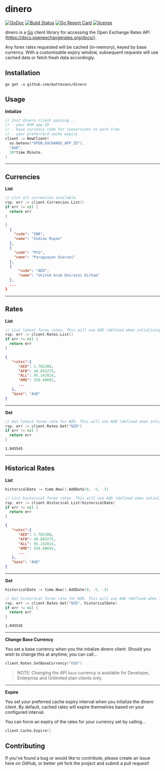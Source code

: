 # dinero

[![GoDoc](https://godoc.org/github.com/mattevans/dinero?status.svg)](https://godoc.org/github.com/mattevans/dinero)
[![Build Status](https://travis-ci.org/mattevans/dinero.svg?branch=master)](https://travis-ci.org/mattevans/dinero)
[![Go Report Card](https://goreportcard.com/badge/github.com/mattevans/dinero)](https://goreportcard.com/report/github.com/mattevans/dinero)
[![license](https://img.shields.io/github/license/mashape/apistatus.svg)](https://github.com/mattevans/dinero/blob/master/LICENSE)

dinero is a [Go](http://golang.org) client library for accessing the Open Exchange Rates API (https://docs.openexchangerates.org/docs/).

Any forex rates requested will be cached (in-memory), keyed by base currency. With a customisable expiry window, subsequent requests will use cached data or fetch fresh data accordingly.

Installation
-----------------

`go get -u github.com/mattevans/dinero`

Usage
-----------------

**Intialize**

```go
// Init dinero client passing....
// - your OXR app ID
// - base currency code for conversions to work from
// - your preferrerd cache expiry
client := NewClient(
  os.Getenv("OPEN_EXCHANGE_APP_ID"), 
  "AUD",
  20*time.Minute,
)
```

---

## Currencies

**List**

```go
// List all currencies available.
rsp, err := client.Currencies.List()
if err != nil {
  return err
}
```

```json
[
  {
    "code": "INR",
    "name": "Indian Rupee"
  },
  {
    "code": "PYG",
    "name": "Paraguayan Guarani"
  },
  {
      "code": "AED",
      "name": "United Arab Emirates Dirham"
  },
  ...
}
```

---

## Rates

**List**

```go
// List latest forex rates. This will use AUD (defined when intializing the client) as the base.
rsp, err := client.Rates.List()
if err != nil {
  return err
}
```

```json
{
   "rates":{
      "AED": 2.702388,
      "AFN": 48.893275,
      "ALL": 95.142814,
      "AMD": 356.88691,
      ...
   },
   "base": "AUD"
}
```

---

**Get**

```go
// Get latest forex rate for NZD. This will use AUD (defined when intializing the client) as the base.
rsp, err := client.Rates.Get("NZD")
if err != nil {
  return err
}
```

```
1.045545
```
---

## Historical Rates

**List**

```go
historicalDate := time.Now().AddDate(0, -5, -3)

// List historical forex rates. This will use AUD (defined when intializing the client) as the base.
rsp, err := client.Historical.List(historicalDate)
if err != nil {
  return err
}
```

```json
{
   "rates":{
      "AED": 2.702388,
      "AFN": 48.893275,
      "ALL": 95.142814,
      "AMD": 356.88691,
      ...
   },
   "base": "AUD"
}
```

---

**Get**

```go
historicalDate := time.Now().AddDate(0, -5, -3)

// Get historical forex rate for NZD. This will use AUD (defined when intializing the client) as the base.
rsp, err := client.Rates.Get("NZD", historicalDate)
if err != nil {
  return err
}
```

```
1.045545
```

---

**Change Base Currency**

You set a base currency when you the intialize dinero client. Should you wish to change this at anytime, you can call...

```go
client.Rates.SetBaseCurrency("USD")
```

> NOTE: Changing the API `base` currency is available for Developer, Enterprise and Unlimited plan clients only.

---

**Expire**

You set your preferred cache expiry interval when you intialize the dinero client. By default, cached rates will expire themselves based on your configured interval.

You can force an expiry of the rates for your currency set by calling...

```go
client.Cache.Expire()
```

Contributing
-----------------
If you've found a bug or would like to contribute, please create an issue here on GitHub, or better yet fork the project and submit a pull request!
